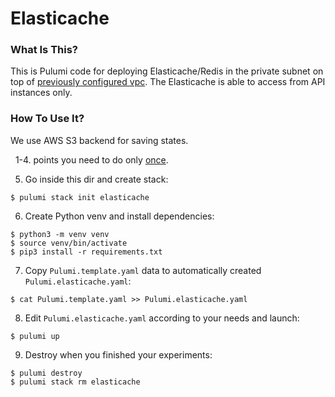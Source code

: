 # Elasticache

### What Is This?

This is Pulumi code for deploying Elasticache/Redis in the private subnet on top of [previously configured vpc](../vpc). The Elasticache is able to access from API instances only.

### How To Use It?

We use AWS S3 backend for saving states.

&nbsp;  1-4. points you need to do only [once](../vpc).

5. Go inside this dir and create stack:
```
$ pulumi stack init elasticache
```

6. Create Python venv and install dependencies:
```
$ python3 -m venv venv
$ source venv/bin/activate
$ pip3 install -r requirements.txt
```

7. Copy `Pulumi.template.yaml` data to automatically created `Pulumi.elasticache.yaml`:
```
$ cat Pulumi.template.yaml >> Pulumi.elasticache.yaml
```

8. Edit `Pulumi.elasticache.yaml` according to your needs and launch:
```
$ pulumi up
```

9. Destroy when you finished your experiments:
```
$ pulumi destroy
$ pulumi stack rm elasticache
```
